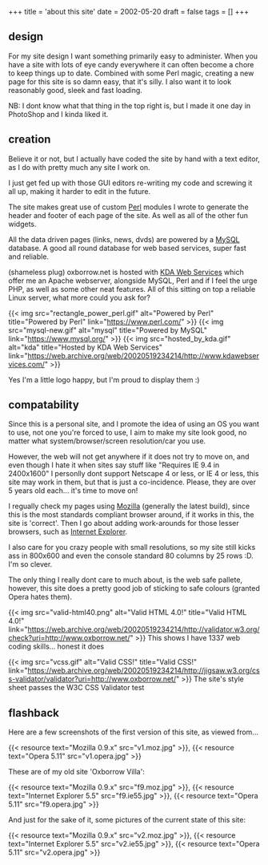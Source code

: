 +++
title = 'about this site'
date = 2002-05-20
draft = false
tags = []
+++

## design

For my site design I want something primarily easy to administer. When you have a site with lots of eye candy everywhere it can often become a chore to keep things up to date. Combined with some Perl magic, creating a new page for this site is so damn easy, that it's silly. I also want it to look reasonably good, sleek and fast loading.

NB: I dont know what that thing in the top right is, but I made it one day in PhotoShop and I kinda liked it.

## creation

Believe it or not, but I actually have coded the site by hand with a text editor, as I do with pretty much any site I work on.

I just get fed up with those GUI editors re-writing my code and screwing it all up, making it harder to edit in the future.

The site makes great use of custom [Perl](https://www.perl.com/) modules I wrote to generate the header and footer of each page of the site. As well as all of the other fun widgets.

All the data driven pages (links, news, dvds) are powered by a [MySQL](https://www.mysql.org/) database. A good all round database for web based services, super fast and reliable.

(shameless plug) oxborrow.net is hosted with [KDA Web Services](https://web.archive.org/web/20020519234214/http://www.kdawebservices.com/) which offer me an Apache webserver, alongside MySQL, Perl and if I feel the urge PHP, as well as some other neat features. All of this sitting on top a reliable Linux server, what more could you ask for?

{{< img src="rectangle_power_perl.gif" alt="Powered by Perl" title="Powered by Perl" link="https://www.perl.com/" >}}
{{< img src="mysql-new.gif" alt="mysql" title="Powered by MySQL" link="https://www.mysql.org/" >}}
{{< img src="hosted_by_kda.gif" alt="kda" title="Hosted by KDA Web Services" link="https://web.archive.org/web/20020519234214/http://www.kdawebservices.com/" >}}

Yes I'm a little logo happy, but I'm proud to display them :)

## compatability

Since this is a personal site, and I promote the idea of using an OS you want to use, not one you're forced to use, I aim to make my site look good, no matter what system/browser/screen resolution/car you use.

However, the web will not get anywhere if it does not try to move on, and even though I hate it when sites say stuff like "Requires IE 9.4 in 2400x1600" I personlly dont support Netscape 4 or less, or IE 4 or less, this site may work in them, but that is just a co-incidence. Please, they are over 5 years old each... it's time to move on!

I regually check my pages using [Mozilla](https://www.mozilla.org/) (generally the latest build), since this is the most standards compliant browser around, if it works in this, the site is 'correct'. Then I go about adding work-arounds for those lesser browsers, such as [Internet Explorer](https://web.archive.org/web/20020519234214/http://www.microsoft.com/ie/).

I also care for you crazy people with small resolutions, so my site still kicks ass in 800x600 and even the console standard 80 columns by 25 rows :D. I'm so clever.

The only thing I really dont care to much about, is the web safe pallete, however, this site does a pretty good job of sticking to safe colours (granted Opera hates them).

{{< img src="valid-html40.png" alt="Valid HTML 4.0!" title="Valid HTML 4.0!" link="https://web.archive.org/web/20020519234214/http://validator.w3.org/check?uri=http://www.oxborrow.net/" >}} This shows I have 1337 web coding skills... honest it does

{{< img src="vcss.gif" alt="Valid CSS!" title="Valid CSS!" link="https://web.archive.org/web/20020519234214/http://jigsaw.w3.org/css-validator/validator?uri=http://www.oxborrow.net/" >}} The site's style sheet passes the W3C CSS Validator test

## flashback

Here are a few screenshots of the first version of this site, as viewed from...

{{< resource text="Mozilla 0.9.x" src="v1.moz.jpg" >}},
{{< resource text="Opera 5.11" src="v1.opera.jpg" >}}

These are of my old site 'Oxborrow Villa':

{{< resource text="Mozilla 0.9.x" src="f9.moz.jpg" >}}, 
{{< resource text="Internet Explorer 5.5" src="f9.ie55.jpg" >}}, 
{{< resource text="Opera 5.11" src="f9.opera.jpg" >}}

And just for the sake of it, some pictures of the current state of this site:

{{< resource text="Mozilla 0.9.x" src="v2.moz.jpg" >}}, 
{{< resource text="Internet Explorer 5.5" src="v2.ie55.jpg" >}}, 
{{< resource text="Opera 5.11" src="v2.opera.jpg" >}}
